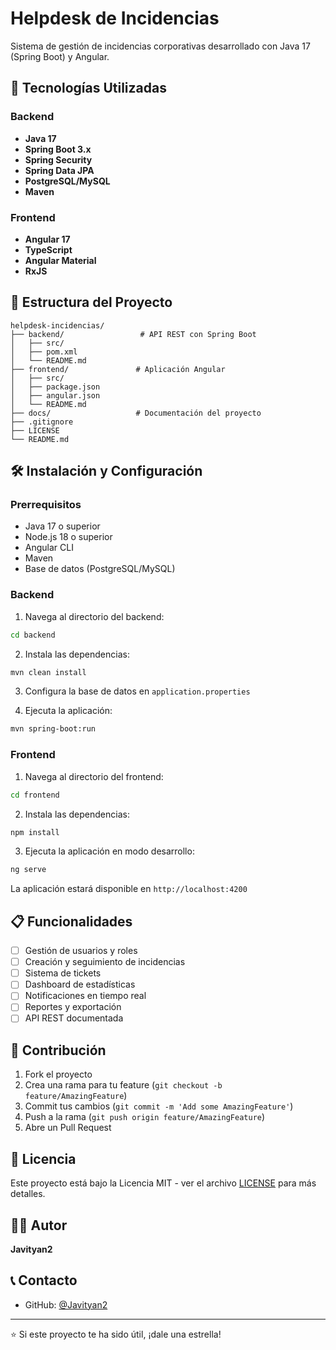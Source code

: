 # Helpdesk de Incidencias

Sistema de gestión de incidencias corporativas desarrollado con Java 17 (Spring Boot) y Angular.

## 🚀 Tecnologías Utilizadas

### Backend
- **Java 17**
- **Spring Boot 3.x**
- **Spring Security**
- **Spring Data JPA**
- **PostgreSQL/MySQL**
- **Maven**

### Frontend
- **Angular 17**
- **TypeScript**
- **Angular Material**
- **RxJS**

## 📁 Estructura del Proyecto

```
helpdesk-incidencias/
├── backend/                 # API REST con Spring Boot
│   ├── src/
│   ├── pom.xml
│   └── README.md
├── frontend/               # Aplicación Angular
│   ├── src/
│   ├── package.json
│   ├── angular.json
│   └── README.md
├── docs/                   # Documentación del proyecto
├── .gitignore
├── LICENSE
└── README.md
```

## 🛠️ Instalación y Configuración

### Prerrequisitos
- Java 17 o superior
- Node.js 18 o superior
- Angular CLI
- Maven
- Base de datos (PostgreSQL/MySQL)

### Backend

1. Navega al directorio del backend:
```bash
cd backend
```

2. Instala las dependencias:
```bash
mvn clean install
```

3. Configura la base de datos en `application.properties`

4. Ejecuta la aplicación:
```bash
mvn spring-boot:run
```

### Frontend

1. Navega al directorio del frontend:
```bash
cd frontend
```

2. Instala las dependencias:
```bash
npm install
```

3. Ejecuta la aplicación en modo desarrollo:
```bash
ng serve
```

La aplicación estará disponible en `http://localhost:4200`

## 📋 Funcionalidades

- [ ] Gestión de usuarios y roles
- [ ] Creación y seguimiento de incidencias
- [ ] Sistema de tickets
- [ ] Dashboard de estadísticas
- [ ] Notificaciones en tiempo real
- [ ] Reportes y exportación
- [ ] API REST documentada

## 🤝 Contribución

1. Fork el proyecto
2. Crea una rama para tu feature (`git checkout -b feature/AmazingFeature`)
3. Commit tus cambios (`git commit -m 'Add some AmazingFeature'`)
4. Push a la rama (`git push origin feature/AmazingFeature`)
5. Abre un Pull Request

## 📄 Licencia

Este proyecto está bajo la Licencia MIT - ver el archivo [LICENSE](LICENSE) para más detalles.

## 👨‍💻 Autor

**Javityan2**

## 📞 Contacto

- GitHub: [@Javityan2](https://github.com/Javityan2)

---

⭐ Si este proyecto te ha sido útil, ¡dale una estrella!
